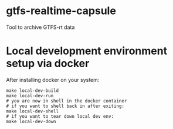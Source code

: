 # gtfs-realtime-capsule
Tool to archive GTFS-rt data

# Local development environment setup via docker
After installing docker on your system:
```shell
make local-dev-build
make local-dev-run
# you are now in shell in the docker container
# if you want to shell back in after exiting:
make local-dev-shell
# if you want to tear down local dev env:
make local-dev-down
```
